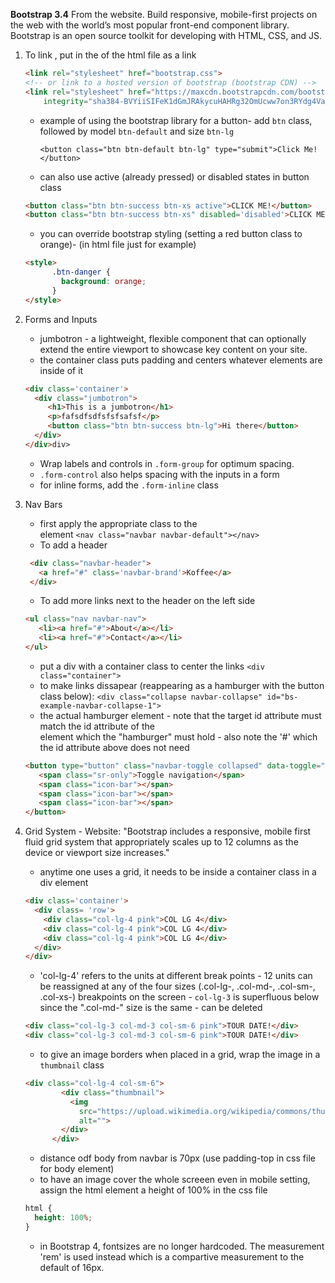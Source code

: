 **Bootstrap 3.4**  From the website.  Build responsive, mobile-first projects on the web with the world’s most popular front-end component library. Bootstrap is an open source toolkit for developing with HTML, CSS, and JS. 

1. To link , put in the <head> of the html file as a link

   ```html
   <link rel="stylesheet" href="bootstrap.css">
   <!-- or link to a hosted version of bootstrap (bootstrap CDN) -->
   <link rel="stylesheet" href="https://maxcdn.bootstrapcdn.com/bootstrap/3.3.7/css/bootstrap.min.css"
       integrity="sha384-BVYiiSIFeK1dGmJRAkycuHAHRg32OmUcww7on3RYdg4Va+PmSTsz/K68vbdEjh4u" crossorigin="anonymous">
   ```

   * example of using the bootstrap library for a button- add `btn` class, followed by model `btn-default` and size `btn-lg`

     `<button class="btn btn-default btn-lg" type="submit">Click Me!</button>`

   * can also use active (already pressed) or disabled states in button class

   ```html
   <button class="btn btn-success btn-xs active">CLICK ME!</button>
   <button class="btn btn-success btn-xs" disabled='disabled'>CLICK ME!</button>
   ```

   - you can override bootstrap styling (setting a red button class to orange)- (in html file just for example)

   ```html
   <style>
         .btn-danger {
           background: orange;
         }
   </style>
   ```

2. Forms and Inputs

   - jumbotron -  a lightweight, flexible component that can optionally extend the entire viewport to showcase key content on your site.
   - the container class puts padding and centers whatever elements are inside of it

   ```html
   <div class='container'>
     <div class="jumbotron">
        <h1>This is a jumbotron</h1>
        <p>fafsdfsdfsfsfsafsf</p>
        <button class="btn btn-success btn-lg">Hi there</button>
     </div>
   </div>div>
   ```

   - Wrap labels and controls in `.form-group` for optimum spacing. <div class="form-group">
   - `.form-control` also helps spacing with the inputs in a form
   - for inline forms, add the `.form-inline` class

3. Nav Bars

   - first apply the appropriate class to the <nav> element `<nav class="navbar navbar-default"></nav>`
   - To add a header

   ```html
    <div class="navbar-header">
      <a href="#" class='navbar-brand'>Koffee</a>
    </div>
   ```

   - To add more links next to the header on the left side

   ```html
   <ul class="nav navbar-nav">
      <li><a href="#">About</a></li>
      <li><a href="#">Contact</a></li>
   </ul>
   ```

   - put a div with a container class to center the links `<div class="container">`
   - to make links dissapear (reappearing as a hamburger with the button class below): `<div class="collapse navbar-collapse" id="bs-example-navbar-collapse-1">`
   - the actual hamburger element - note that the target id attribute must match the id attribute of the <div> element which the "hamburger" must hold - also note the '#' which the id attribute above does not need

   ```html
   <button type="button" class="navbar-toggle collapsed" data-toggle="collapse" data-target="#bs-nav-demo" aria-expanded="false">
      <span class="sr-only">Toggle navigation</span>
      <span class="icon-bar"></span>
      <span class="icon-bar"></span>
      <span class="icon-bar"></span>
   </button>
   ```

4. Grid System - Website: "Bootstrap includes a responsive, mobile first fluid grid system that appropriately scales up to 12 columns as the device or viewport size increases."

   - anytime one uses a grid, it needs to be inside a container class in a div element

   ```html
   <div class='container'>
     <div class= 'row'>
       <div class="col-lg-4 pink">COL LG 4</div>
       <div class="col-lg-4 pink">COL LG 4</div>
       <div class="col-lg-4 pink">COL LG 4</div>
     </div>
   </div>
   ```

   - 'col-lg-4' refers to the units at different break points - 12 units can be reassigned at any of the four sizes (.col-lg-, .col-md-, .col-sm-, .col-xs-) breakpoints on the screen - `col-lg-3` is superfluous below since the ".col-md-" size is the same - can be deleted

   ```html
   <div class="col-lg-3 col-md-3 col-sm-6 pink">TOUR DATE!</div>
   <div class="col-lg-3 col-md-3 col-sm-6 pink">TOUR DATE!</div>
   ```

   - to give an image borders when placed in a grid, wrap the image in a `thumbnail` class

   ```html
   <div class="col-lg-4 col-sm-6">
           <div class="thumbnail">
             <img
               src="https://upload.wikimedia.org/wikipedia/commons/thumb/5/5f/Cezanne_-_Still_Life_With_Quince%2C_Apples%2C_and_Pears.jpg/1127px-Cezanne_-_Still_Life_With_Quince%2C_Apples%2C_and_Pears.jpg"
               alt="">
           </div>
         </div>
   ```

   - distance odf body from navbar is 70px (use padding-top in css file for body element)
   - to have an image cover the whole screeen even in mobile setting, assign the html element a height of 100% in the css file

   ```css
   html {
     height: 100%;
   }
   ```

   - in Bootstrap 4, fontsizes are no longer hardcoded.  The measurement 'rem' is used instead which is a compartive measurement to the default of 16px.


